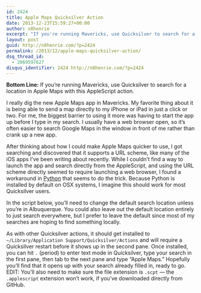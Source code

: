 ```yaml
---
id: 2424
title: Apple Maps Quicksilver Action
date: 2013-12-23T15:59:27+00:00
author: n8henrie
excerpt: "If you're running Mavericks, use Quicksilver to search for a location in Apple Maps with this AppleScript action."
layout: post
guid: http://n8henrie.com/?p=2424
permalink: /2013/12/apple-maps-quicksilver-action/
dsq_thread_id:
  - 2069597627
disqus_identifier: 2424 http://n8henrie.com/?p=2424
---
```

**Bottom Line:** If you’re running Mavericks, use Quicksilver to search for a location in Apple Maps with this AppleScript action. <!--more-->

I really dig the new Apple Maps app in Mavericks. My favorite thing about it is being able to send a map directly to my iPhone or iPad in just a click or two. For me, the biggest barrier to using it more was having to start the app up before I type in my search. I usually have a web browser open, so it’s often easier to search Google Maps in the window in front of me rather than crank up a new app. 

After thinking about how I could make Apple Maps quicker to use, I got searching and discovered that it supports a URL scheme, like many of the iOS apps I’ve been writing about recently. While I couldn’t find a way to launch the app and search directly from the AppleScript, and using the URL scheme directly seemed to require launching a web browser, I found a workaround in [Python](http://n8henrie.com/tag/python/ "My Python posts") that seems to do the trick. Because Python is installed by default on OSX systems, I imagine this should work for most Quicksilver users.

In the script below, you’ll need to change the default search location unless you’re in Albuquerque. You could also leave out the default location entirely to just search everywhere, but I prefer to leave the default since most of my searches are hoping to find something locally. 

As with other Quicksilver actions, it should get installed to `~/Library/Application Support/Quicksilver/Actions` and will require a Quicksilver restart before it shows up in the second pane. Once installed, you can hit `.` (period) to enter text mode in Quicksilver, type your search in the first pane, then tab to the next pane and type “Apple Maps.” Hopefully you’ll find that it opens up with your search already filled in, ready to go. EDIT: You’ll also need to make sure the file extension is `.scpt` — the `.applescript` extension won’t work, if you’ve downloaded directly from GitHub.